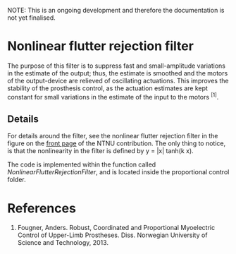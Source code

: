 NOTE: This is an ongoing development and therefore the documentation is not yet finalised.

# Nonlinear flutter rejection filter #

The purpose of this filter is to suppress fast and small-amplitude variations in the estimate of the output; thus, the estimate is smoothed and the motors of the output-device are relieved of oscillating actuations. This improves the stability of the prosthesis control, as the actuation estimates are kept constant for small variations in the estimate of the input to the motors <sup>[1]</sup>.

## Details ##
For details around the filter, see the nonlinear flutter rejection filter in the figure on the [front page](NTNU.md) of the NTNU contribution. The only thing to notice, is that the nonlinearity in the filter is defined by y = |x| tanh(k x).

The code is implemented within the function called _NonlinearFlutterRejectionFilter_, and is located inside the proportional control folder.

# References #
  1. Fougner, Anders. Robust, Coordinated and Proportional Myoelectric Control of Upper-Limb Prostheses. Diss. Norwegian University of Science and Technology, 2013.